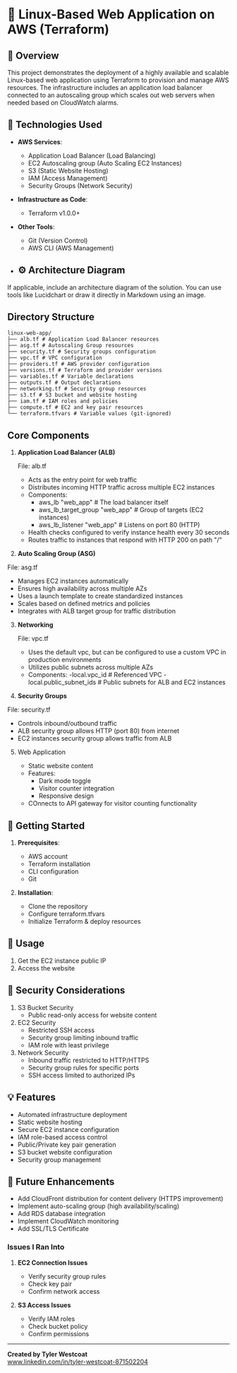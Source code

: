 # 🌟 Linux-Based Web Application on AWS (Terraform)

## 📜 Overview
This project demonstrates the deployment of a highly available and scalable Linux-based web application using Terraform to provision and manage AWS resources. The infrastructure includes an application load balancer connected to an autoscaling group which scales out web servers when needed based on CloudWatch alarms. 

## 🔧 Technologies Used
- **AWS Services**: 
  - Application Load Balancer (Load Balancing)
  - EC2 Autoscaling group (Auto Scaling EC2 Instances)
  - S3 (Static Website Hosting)
  - IAM (Access Management)
  - Security Groups (Network Security)
- **Infrastructure as Code**: 
  - Terraform v1.0.0+
- **Other Tools**:
  - Git (Version Control)
  - AWS CLI (AWS Management)
 
- ## ⚙️ Architecture Diagram
If applicable, include an architecture diagram of the solution. You can use tools like Lucidchart or draw it directly in Markdown using an image.

## **Directory Structure**
```plaintext
linux-web-app/
├── alb.tf # Application Load Balancer resources
├── asg.tf # Autoscaling Group resources
├── security.tf # Security groups configuration
├── vpc.tf # VPC configuration
├── providers.tf # AWS provider configuration
├── versions.tf # Terraform and provider versions
├── variables.tf # Variable declarations
├── outputs.tf # Output declarations
├── networking.tf # Security group resources
├── s3.tf # S3 bucket and website hosting
├── iam.tf # IAM roles and policies
├── compute.tf # EC2 and key pair resources
└── terraform.tfvars # Variable values (git-ignored)
```

## **Core Components**
1. **Application Load Balancer (ALB)**
   
   File: alb.tf
   - Acts as the entry point for web traffic
   - Distributes incoming HTTP traffic across multiple EC2 instances
   - Components:
     - aws_lb "web_app"               # The load balancer itself
     - aws_lb_target_group "web_app"  # Group of targets (EC2 instances)
     - aws_lb_listener "web_app"      # Listens on port 80 (HTTP)
   - Health checks configured to verify instance health every 30 seconds
   - Routes traffic to instances that respond with HTTP 200 on path "/"
2. **Auto Scaling Group (ASG)**

  File: asg.tf
  - Manages EC2 instances automatically
  - Ensures high availability across multiple AZs
  - Uses a launch template to create standardized instances
  - Scales based on defined metrics and policies
  - Integrates with ALB target group for traffic distribution
3. **Networking**

    File: vpc.tf
    - Uses the default vpc, but can be configured to use a custom VPC in production environments
    - Utilizes public subnets across multiple AZs
    - Components:
        -local.vpc_id             # Referenced VPC
        -local.public_subnet_ids  # Public subnets for ALB and EC2 instances
4. **Security Groups**

  File: security.tf
  - Controls inbound/outbound traffic
  - ALB security group allows HTTP (port 80) from internet
  - EC2 instances security group allows traffic from ALB

5. Web Application

   - Static website content
   - Features:
       - Dark mode toggle
       - Visitor counter integration
       - Responsive design
   - COnnects to API gateway for visitor counting functionality

## 🚀 Getting Started
1. **Prerequisites**: 
   - AWS account
   - Terraform installation
   - CLI configuration
   - Git

2. **Installation**:
   - Clone the repository
   - Configure terraform.tfvars
   - Initialize Terraform & deploy resources

## 📝 Usage
1. Get the EC2 instance public IP
2. Access the website


## 🔐 Security Considerations
1. S3 Bucket Security
   - Public read-only access for website content
2. EC2 Security
   - Restricted SSH access
   - Security group limiting inbound traffic
   - IAM role with least privilege
3. Network Security
   - Inbound traffic restricted to HTTP/HTTPS
   - Security group rules for specific ports
   - SSH access limited to authorized IPs

## 💡 Features
- Automated infrastructure deployment
- Static website hosting
- Secure EC2 instance configuration
- IAM role-based access control
- Public/Private key pair generation
- S3 bucket website configuration
- Security group management

## 🔄 Future Enhancements
- Add CloudFront distribution for content delivery (HTTPS improvement)
- Implement auto-scaling group (high availability/scaling)
- Add RDS database integration
- Implement CloudWatch monitoring
- Add SSL/TLS Certificate

### Issues I Ran Into

1.  **EC2 Connection Issues**
    -   Verify security group rules
    -   Check key pair
    -   Confirm network access

2.  **S3 Access Issues**
    -   Verify IAM roles
    -   Check bucket policy
    -   Confirm permissions



---

**Created by Tyler Westcoat**  
www.linkedin.com/in/tyler-westcoat-871502204
